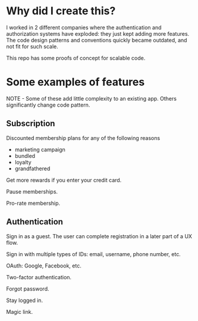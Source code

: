 # Why did I create this?

I worked in 2 different companies where the authentication and authorization systems have exploded: they just kept adding more features. The code design patterns and conventions quickly became outdated, and not fit for such scale.

This repo has some proofs of concept for scalable code.

# Some examples of features

NOTE - Some of these add little complexity to an existing app. Others significantly change code pattern.

## Subscription

Discounted membership plans for any of the following reasons
* marketing campaign
* bundled
* loyalty
* grandfathered

Get more rewards if you enter your credit card.

Pause memberships.

Pro-rate membership.

## Authentication

Sign in as a guest. The user can complete registration in a later part of a UX flow.

Sign in with multiple types of IDs: email, username, phone number, etc.

OAuth: Google, Facebook, etc.

Two-factor authentication.

Forgot password.

Stay logged in.

Magic link.